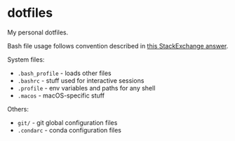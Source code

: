 # dotfiles

My personal dotfiles.

Bash file usage follows convention described in [this StackExchange answer](https://superuser.com/a/789465).

System files:
- `.bash_profile` - loads other files
- `.bashrc` - stuff used for interactive sessions
- `.profile` - env variables and paths for any shell
- `.macos` - macOS-specific stuff

Others:
- `git/` - git global configuration files
- `.condarc` - conda configuration files